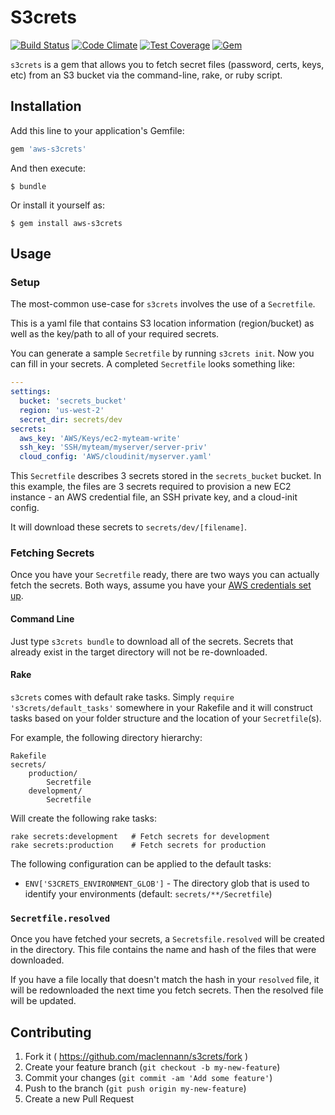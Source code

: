 # S3crets

[![Build Status](https://travis-ci.org/maclennann/s3crets.svg?branch=master)](https://travis-ci.org/maclennann/s3crets)
[![Code Climate](https://codeclimate.com/github/maclennann/s3crets/badges/gpa.svg)](https://codeclimate.com/github/maclennann/s3crets)
[![Test Coverage](https://codeclimate.com/github/maclennann/s3crets/badges/coverage.svg)](https://codeclimate.com/github/maclennann/s3crets)
[![Gem](https://img.shields.io/gem/dtv/aws-s3crets.svg?style=flat-square)]()

`s3crets` is a gem that allows you to fetch secret files (password, certs, keys,
etc) from an S3 bucket via the command-line, rake, or ruby script.

## Installation

Add this line to your application's Gemfile:

```ruby
gem 'aws-s3crets'
```

And then execute:

    $ bundle

Or install it yourself as:

    $ gem install aws-s3crets

## Usage

### Setup

The most-common use-case for `s3crets` involves the use of a `Secretfile`.

This is a yaml file that contains S3 location information (region/bucket)
as well as the key/path to all of your required secrets.

You can generate a sample `Secretfile` by running `s3crets init`. Now you can
fill in your secrets. A completed `Secretfile` looks something like:

```yaml
---
settings:
  bucket: 'secrets_bucket'
  region: 'us-west-2'
  secret_dir: secrets/dev
secrets:
  aws_key: 'AWS/Keys/ec2-myteam-write'
  ssh_key: 'SSH/myteam/myserver/server-priv'
  cloud_config: 'AWS/cloudinit/myserver.yaml'
```

This `Secretfile` describes 3 secrets stored in the `secrets_bucket` bucket.
In this example, the files are 3 secrets required to provision a new EC2 instance -
an AWS credential file, an SSH private key, and a cloud-init config.

It will download these secrets to `secrets/dev/[filename]`.

### Fetching Secrets

Once you have your `Secretfile` ready, there are two ways you can actually fetch
the secrets. Both ways, assume you have your [AWS credentials set up](http://docs.aws.amazon.com/sdkforruby/api/#Credentials).

#### Command Line

Just type `s3crets bundle` to download all of the secrets. Secrets that already exist
in the target directory will not be re-downloaded.

#### Rake

`s3crets` comes with default rake tasks. Simply `require 's3crets/default_tasks'`
somewhere in your Rakefile and it will construct tasks based on your folder
structure and the location of your `Secretfile`(s).

For example, the following directory hierarchy:

```
Rakefile
secrets/
    production/
        Secretfile
    development/
        Secretfile
```

Will create the following rake tasks:

```
rake secrets:development   # Fetch secrets for development
rake secrets:production    # Fetch secrets for production
```

The following configuration can be applied to the default tasks:

* `ENV['S3CRETS_ENVIRONMENT_GLOB']` - The directory glob that is used to identify
your environments (default: `secrets/**/Secretfile`)

### `Secretfile.resolved`

Once you have fetched your secrets, a `Secretsfile.resolved` will be created in
the directory. This file contains the name and hash of the files that were
downloaded.

If you have a file locally that doesn't match the hash in your `resolved` file,
it will be redownloaded the next time you fetch secrets. Then the resolved file
will be updated.

## Contributing

1. Fork it ( https://github.com/maclennann/s3crets/fork )
2. Create your feature branch (`git checkout -b my-new-feature`)
3. Commit your changes (`git commit -am 'Add some feature'`)
4. Push to the branch (`git push origin my-new-feature`)
5. Create a new Pull Request
